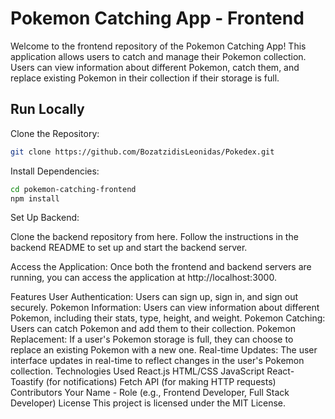 # Pokemon Catching App - Frontend

Welcome to the frontend repository of the Pokemon Catching App! This application allows users to catch and manage their Pokemon collection. Users can view information about different Pokemon, catch them, and replace existing Pokemon in their collection if their storage is full.

## Run Locally

Clone the Repository:

```bash
git clone https://github.com/BozatzidisLeonidas/Pokedex.git
```
Install Dependencies:

```bash
cd pokemon-catching-frontend
npm install
```

Set Up Backend:

Clone the backend repository from here.
Follow the instructions in the backend README to set up and start the backend server.

Access the Application:
Once both the frontend and backend servers are running, you can access the application at http://localhost:3000.

Features
User Authentication: Users can sign up, sign in, and sign out securely.
Pokemon Information: Users can view information about different Pokemon, including their stats, type, height, and weight.
Pokemon Catching: Users can catch Pokemon and add them to their collection.
Pokemon Replacement: If a user's Pokemon storage is full, they can choose to replace an existing Pokemon with a new one.
Real-time Updates: The user interface updates in real-time to reflect changes in the user's Pokemon collection.
Technologies Used
React.js
HTML/CSS
JavaScript
React-Toastify (for notifications)
Fetch API (for making HTTP requests)
Contributors
Your Name - Role (e.g., Frontend Developer, Full Stack Developer)
License
This project is licensed under the MIT License.